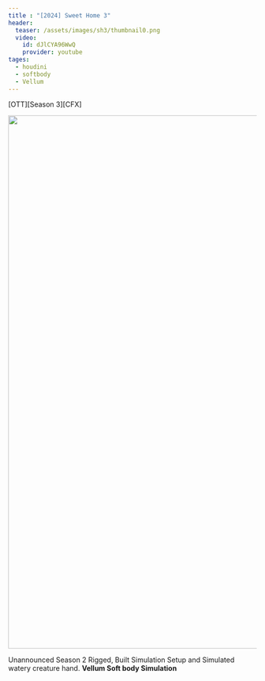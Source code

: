 ```yaml
---
title : "[2024] Sweet Home 3"
header:
  teaser: /assets/images/sh3/thumbnail0.png
  video:
    id: dJlCYA96WwQ
    provider: youtube
tages:
  - houdini
  - softbody
  - Vellum
---
```


[OTT][Season 3][CFX]

<img src="/assets/images/sh3/volume.gif" style="width:1080px">

Unannounced Season 2
Rigged, Built Simulation Setup and Simulated watery creature hand.
**Vellum Soft body Simulation**